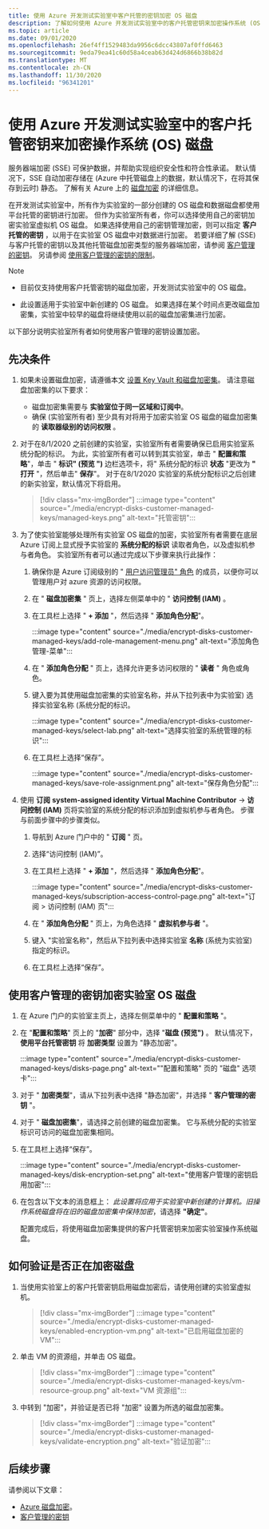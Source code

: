 ```yaml
---
title: 使用 Azure 开发测试实验室中客户托管的密钥加密 OS 磁盘
description: 了解如何使用 Azure 开发测试实验室中的客户托管密钥来加密操作系统 (OS) 磁盘。
ms.topic: article
ms.date: 09/01/2020
ms.openlocfilehash: 26ef4ff1529483da9956c6dcc43807af0ffd6463
ms.sourcegitcommit: 9eda79ea41c60d58a4ceab63d424d6866b38b82d
ms.translationtype: MT
ms.contentlocale: zh-CN
ms.lasthandoff: 11/30/2020
ms.locfileid: "96341201"
---
```

# <a name="encrypt-operating-system-os-disks-using-customer-managed-keys-in-azure-devtest-labs"></a>使用 Azure 开发测试实验室中的客户托管密钥来加密操作系统 (OS) 磁盘
服务器端加密 (SSE) 可保护数据，并帮助实现组织安全性和符合性承诺。 默认情况下，SSE 自动加密存储在 (Azure 中托管磁盘上的数据，默认情况下，在将其保存到云时) 静态。 了解有关 Azure 上的 [磁盘加密](../virtual-machines/disk-encryption.md) 的详细信息。 

在开发测试实验室中，所有作为实验室的一部分创建的 OS 磁盘和数据磁盘都使用平台托管的密钥进行加密。 但作为实验室所有者，你可以选择使用自己的密钥加密实验室虚拟机 OS 磁盘。 如果选择使用自己的密钥管理加密，则可以指定 **客户托管的密钥** ，以用于在实验室 OS 磁盘中对数据进行加密。 若要详细了解 (SSE) 与客户托管的密钥以及其他托管磁盘加密类型的服务器端加密，请参阅 [客户管理的密钥](../virtual-machines/disk-encryption.md#customer-managed-keys)。 另请参阅 [使用客户管理的密钥的限制](../virtual-machines/disks-enable-customer-managed-keys-portal.md#restrictions)。

> [!NOTE]
> - 目前仅支持使用客户托管密钥的磁盘加密，开发测试实验室中的 OS 磁盘。 
> 
> - 此设置适用于实验室中新创建的 OS 磁盘。 如果选择在某个时间点更改磁盘加密集，实验室中较早的磁盘将继续使用以前的磁盘加密集进行加密。 

以下部分说明实验室所有者如何使用客户管理的密钥设置加密。

## <a name="pre-requisites"></a>先决条件

1. 如果未设置磁盘加密，请遵循本文 [设置 Key Vault 和磁盘加密集](../virtual-machines/disks-enable-customer-managed-keys-portal.md)。 请注意磁盘加密集的以下要求： 

    - 磁盘加密集需要与 **实验室位于同一区域和订阅中**。 
    - 确保 (实验室所有者) 至少具有对将用于加密实验室 OS 磁盘的磁盘加密集的 **读取器级别的访问权限** 。 
1. 对于在8/1/2020 之前创建的实验室，实验室所有者需要确保已启用实验室系统分配的标识。 为此，实验室所有者可以转到其实验室，单击 " **配置和策略**"，单击 " **标识" (预览 ")** 边栏选项卡，将" 系统分配的标识 **状态** "更改为 **" 打开** "，然后单击" **保存**"。 对于在8/1/2020 实验室的系统分配标识之后创建的新实验室，默认情况下将启用。 

    > [!div class="mx-imgBorder"]
    > :::image type="content" source="./media/encrypt-disks-customer-managed-keys/managed-keys.png" alt-text="托管密钥":::
1. 为了使实验室能够处理所有实验室 OS 磁盘的加密，实验室所有者需要在底层 Azure 订阅上显式授予实验室的 **系统分配的标识** 读取者角色，以及虚拟机参与者角色。 实验室所有者可以通过完成以下步骤来执行此操作：

   
    1. 确保你是 Azure 订阅级别的 " [用户访问管理员" 角色](../role-based-access-control/built-in-roles.md#user-access-administrator) 的成员，以便你可以管理用户对 azure 资源的访问权限。 
    1. 在 " **磁盘加密集** " 页上，选择左侧菜单中的 " **访问控制 (IAM)** 。 
    1. 在工具栏上选择 " **+ 添加** "，然后选择 " **添加角色分配**"。  

        :::image type="content" source="./media/encrypt-disks-customer-managed-keys/add-role-management-menu.png" alt-text="添加角色管理-菜单":::
    1. 在 " **添加角色分配** " 页上，选择允许更多访问权限的 " **读者** " 角色或角色。 
    1. 键入要为其使用磁盘加密集的实验室名称，并从下拉列表中为实验室) 选择实验室名称 (系统分配的标识。 
    
        :::image type="content" source="./media/encrypt-disks-customer-managed-keys/select-lab.png" alt-text="选择实验室的系统管理的标识":::        
    1. 在工具栏上选择“保存”。 

        :::image type="content" source="./media/encrypt-disks-customer-managed-keys/save-role-assignment.png" alt-text="保存角色分配":::
3. 使用 **订阅** **system-assigned identity** **Virtual Machine Contributor**  ->  **访问控制 (IAM)** 页将实验室的系统分配的标识添加到虚拟机参与者角色。 步骤与前面步骤中的步骤类似。 

    
    1. 导航到 Azure 门户中的 " **订阅** " 页。 
    1. 选择“访问控制 (IAM)”。 
    1. 在工具栏上选择 " **+ 添加** "，然后选择 " **添加角色分配**"。 
    
        :::image type="content" source="./media/encrypt-disks-customer-managed-keys/subscription-access-control-page.png" alt-text="订阅 > 访问控制 (IAM) 页":::
    1. 在 " **添加角色分配** " 页上，为角色选择 " **虚拟机参与者** "。
    1. 键入 "实验室名称"，然后从下拉列表中选择实验室 **名称** (系统为实验室) 指定的标识。 
    1. 在工具栏上选择“保存”。 

## <a name="encrypt-lab-os-disks-with-a-customer-managed-key"></a>使用客户管理的密钥加密实验室 OS 磁盘 

1. 在 Azure 门户的实验室主页上，选择左侧菜单中的 " **配置和策略** "。 
1. 在 "**配置和策略**" 页上的 "**加密**" 部分中，选择 "**磁盘 (预览")** 。 默认情况下，**使用平台托管密钥** 将 **加密类型** 设置为 "静态加密"。

    :::image type="content" source="./media/encrypt-disks-customer-managed-keys/disks-page.png" alt-text="&quot;配置和策略&quot; 页的 &quot;磁盘&quot; 选项卡":::
1. 对于 " **加密类型**"，请从下拉列表中选择 "静态加密"，并选择 " **客户管理的密钥** "。 
1. 对于 " **磁盘加密集**"，请选择之前创建的磁盘加密集。 它与系统分配的实验室标识可访问的磁盘加密集相同。
1. 在工具栏上选择“保存”。 

    :::image type="content" source="./media/encrypt-disks-customer-managed-keys/disk-encryption-set.png" alt-text="使用客户管理的密钥启用加密":::
1. 在包含以下文本的消息框上： *此设置将应用于实验室中新创建的计算机。旧操作系统磁盘将在旧的磁盘加密集中保持加密*，请选择 **"确定"**。 

    配置完成后，将使用磁盘加密集提供的客户托管密钥来加密实验室操作系统磁盘。 
   
## <a name="how-to-validate-if-disks-are-being-encrypted"></a>如何验证是否正在加密磁盘

1. 当使用实验室上的客户托管密钥启用磁盘加密后，请使用创建的实验室虚拟机。

    > [!div class="mx-imgBorder"]
    > :::image type="content" source="./media/encrypt-disks-customer-managed-keys/enabled-encryption-vm.png" alt-text="已启用磁盘加密的 VM":::
1. 单击 VM 的资源组，并单击 OS 磁盘。

    > [!div class="mx-imgBorder"]
    > :::image type="content" source="./media/encrypt-disks-customer-managed-keys/vm-resource-group.png" alt-text="VM 资源组":::
1. 中转到 "加密"，并验证是否已将 "加密" 设置为所选的磁盘加密集。

    > [!div class="mx-imgBorder"]
    > :::image type="content" source="./media/encrypt-disks-customer-managed-keys/validate-encryption.png" alt-text="验证加密":::
  
## <a name="next-steps"></a>后续步骤

请参阅以下文章： 

- [Azure 磁盘加密](../virtual-machines/disk-encryption.md)。 
- [客户管理的密钥](../virtual-machines/disk-encryption.md#customer-managed-keys)